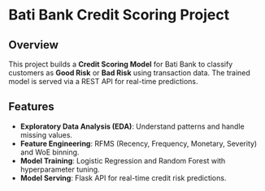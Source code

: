 # Bati Bank Credit Scoring Project

## Overview
This project builds a **Credit Scoring Model** for Bati Bank to classify customers as **Good Risk** or **Bad Risk** using transaction data. The trained model is served via a REST API for real-time predictions.

## Features
- **Exploratory Data Analysis (EDA)**: Understand patterns and handle missing values.
- **Feature Engineering**: RFMS (Recency, Frequency, Monetary, Severity) and WoE binning.
- **Model Training**: Logistic Regression and Random Forest with hyperparameter tuning.
- **Model Serving**: Flask API for real-time credit risk predictions.


